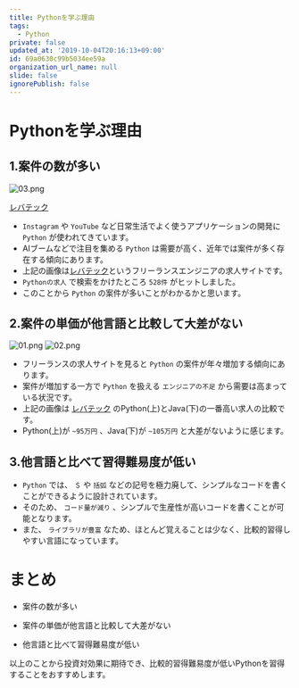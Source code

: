 ```yaml
---
title: Pythonを学ぶ理由
tags:
  - Python
private: false
updated_at: '2019-10-04T20:16:13+09:00'
id: 69a0630c99b5034ee59a
organization_url_name: null
slide: false
ignorePublish: false
---
```

# Pythonを学ぶ理由

## 1.案件の数が多い
![03.png](https://qiita-image-store.s3.ap-northeast-1.amazonaws.com/0/449867/549a0a5b-1178-ac1f-5d42-7bae604e6f90.png)

[レバテック](https://freelance.levtech.jp/)

- `Instagram` や `YouTube` など日常生活でよく使うアプリケーションの開発に `Python` が使われてきています。
- AIブームなどで注目を集める `Python` は需要が高く、近年では案件が多く存在する傾向にあります。
- 上記の画像は[レバテック](https://freelance.levtech.jp/)というフリーランスエンジニアの求人サイトです。
- `Pythonの求人` で検索をかけたところ `528件` がヒットしました。
- このことから `Python` の案件が多いことがわかるかと思います。


## 2.案件の単価が他言語と比較して大差がない
![01.png](https://qiita-image-store.s3.ap-northeast-1.amazonaws.com/0/449867/e02937a8-fd10-0bb3-c642-328d67455659.png)
![02.png](https://qiita-image-store.s3.ap-northeast-1.amazonaws.com/0/449867/74774d39-6b04-ea8b-8db1-f63407b8999f.png)

- フリーランスの求人サイトを見ると `Python` の案件が年々増加する傾向にあります。
- 案件が増加する一方で `Python` を扱える `エンジニアの不足` から需要は高まっている状況です。
- 上記の画像は [レバテック](https://freelance.levtech.jp/) のPython(上)とJava(下)の一番高い求人の比較です。
- Python(上)が `~95万円` 、Java(下)が `~105万円` と大差がないように感じます。

## 3.他言語と比べて習得難易度が低い

- `Python` では、 `＄` や `括弧` などの記号を極力廃して、シンプルなコードを書くことができるように設計されています。
- そのため、 `コード量が減り` 、シンプルで生産性が高いコードを書くことが可能となります。
- また、 `ライブラリが豊富` なため、ほとんど覚えることは少なく、比較的習得しやすい言語になっています。

# まとめ

- 案件の数が多い

- 案件の単価が他言語と比較して大差がない

- 他言語と比べて習得難易度が低い

以上のことから投資対効果に期待でき、比較的習得難易度が低いPythonを習得することをおすすめします。


